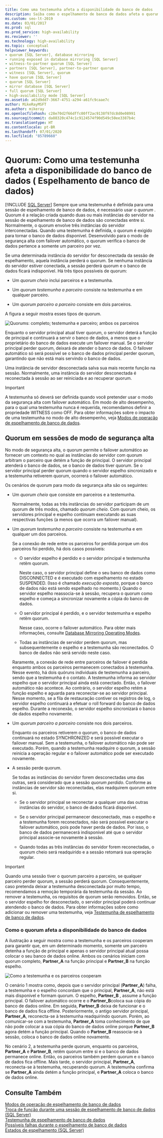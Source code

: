 ```yaml
---
title: Como uma testemunha afeta a disponibilidade do banco de dados
description: Saiba como o espelhamento de banco de dados afeta o quorum e a disponibilidade do banco de dados. O quorum assegura que um banco de dados tem a propriedade de apenas um parceiro de cada vez.
ms.custom: seo-lt-2019
ms.date: 03/01/2017
ms.prod: sql
ms.prod_service: high-availability
ms.reviewer: ''
ms.technology: high-availability
ms.topic: conceptual
helpviewer_keywords:
- quorum [SQL Server], database mirroring
- running exposed in database mirroring [SQL Server]
- witness-to-partner quorum [SQL Server]
- partners [SQL Server], partner-to-partner quorum
- witness [SQL Server], quorum
- have quorum [SQL Server]
- quorum [SQL Server]
- mirror database [SQL Server]
- full quorum [SQL Server]
- high-availability mode [SQL Server]
ms.assetid: a62d9dd7-3667-4751-a294-a61fc9caae7c
author: MikeRayMSFT
ms.author: mikeray
ms.openlocfilehash: c28e70d2f66dffc00ff2ac9138f97dc8d0e08991
ms.sourcegitcommit: da88320c474c1c9124574f90d549c50ee3387b4c
ms.translationtype: HT
ms.contentlocale: pt-BR
ms.lasthandoff: 07/01/2020
ms.locfileid: "85789660"
---
```

# <a name="quorum-how-a-witness-affects-database-availability-database-mirroring"></a>Quorum: Como uma testemunha afeta a disponibilidade do banco de dados ( Espelhamento de banco de dados)
 [!INCLUDE [SQL Server](../../includes/applies-to-version/sqlserver.md)]
  Sempre que uma testemunha é definida para uma sessão de espelhamento de banco de dados, é necessário usar o *quorum* . Quorum é a relação criada quando duas ou mais instâncias do servidor na sessão de espelhamento de banco de dados são conectadas entre si. Normalmente, o quorum envolve três instâncias do servidor interconectadas. Quando uma testemunha é definida, o quorum é exigido para tornar o banco de dados disponível. Desenvolvido para o modo de segurança alta com failover automático, o quorum verifica o banco de dados pertence a somente um parceiro por vez.  
  
 Se uma determinada instância do servidor for desconectada da sessão de espelhamento, aquela instância perderá o quorum. Se nenhuma instância do servidor estiver conectada, a sessão perderá quorum e o banco de dados ficará indisponível. Há três tipos possíveis de quorum:  
  
-   Um *quorum cheio* inclui parceiros e a testemunha.  
  
-   Um *quorum testemunha a parceiro* consiste na testemunha e em qualquer parceiro.  
  
-   Um *quorum parceiro a parceiro* consiste em dois parceiros.  
  
 A figura a seguir mostra esses tipos de quorum.  
  
 ![Quorums: completo; testemunha e parceiro; ambos os parceiros](../../database-engine/database-mirroring/media/dbm-failovautoquorum.gif "Quorums: completo; testemunha e parceiro; ambos os parceiros")  
  
 Enquanto o servidor principal atual tiver quorum, o servidor deterá a função de principal e continuará a servir o banco de dados, a menos que o proprietário do banco de dados execute um failover manual. Se o servidor principal perder quorum, deixará de atender o banco de dados. O failover automático só será possível se o banco de dados principal perder quorum, garantindo que não está mais servindo o banco de dados.  
  
 Uma instância de servidor desconectada salva sua mais recente função na sessão. Normalmente, uma instância do servidor desconectada é reconectada à sessão ao ser reiniciada e ao recuperar quorum.  
  
> [!IMPORTANT]  
>  A testemunha só deverá ser definida quando você pretender usar o modo da segurança alta com failover automático. Em modo de alto desempenho, para o qual uma testemunha nunca é requerida, recomendamos definir a propriedade WITNESS como OFF. Para obter informações sobre o impacto de uma testemunha no modo de alto desempenho, veja [Modos de operação de espelhamento de banco de dados](../../database-engine/database-mirroring/database-mirroring-operating-modes.md).  
  
## <a name="quorum-in-high-safety-mode-sessions"></a>Quorum em sessões de modo de segurança alta  
 No modo de segurança alta, o quorum permite o failover automático ao fornecer um contexto no qual as instâncias do servidor com quorum arbitram o parceiro que detém a função de principal. O servidor principal atenderá o banco de dados, se o banco de dados tiver quorum. Se o servidor principal perder quorum quando o servidor espelho sincronizado e a testemunha retiverem quorum, ocorrerá o failover automático.  
  
 Os cenários de quorum para modo da segurança alta são os seguintes:  
  
-   Um *quorum cheio* que consiste em parceiros e a testemunha.  
  
     Normalmente, todas as três instâncias do servidor participam de um quorum de três modos, chamado *quorum cheio*. Com quorum cheio, os servidores principal e espelho continuam executando as suas respectivas funções (a menos que ocorra um failover manual).  
  
-   Um *quorum testemunha a parceiro* consiste na testemunha e em qualquer um dos parceiros.  
  
     Se a conexão de rede entre os parceiros for perdida porque um dos parceiros foi perdido, há dois casos possíveis:  
  
    -   O servidor espelho é perdido e o servidor principal e testemunha retêm quorum.  
  
         Neste caso, o servidor principal define o seu banco de dados como DISCONNECTED e é executado com espelhamento no estado SUSPENDED. (Isso é chamado *execução exposta*, porque o banco de dados não está sendo espelhado no momento.) Quando o servidor espelho reassocia-se à sessão, recupera o quorum como espelho e começa a sincronizar novamente a cópia do banco de dados.  
  
    -   O servidor principal é perdido, e o servidor testemunha e espelho retêm quorum.  
  
         Nesse caso, ocorre o failover automático. Para obter mais informações, consulte [Database Mirroring Operating Modes](../../database-engine/database-mirroring/database-mirroring-operating-modes.md).  
  
    -   Todas as instâncias de servidor perdem quorum, mas subsequentemente o espelho e a testemunha são reconectados. O banco de dados não será servido neste caso.  
  
     Raramente, a conexão de rede entre parceiros de failover é perdida enquanto ambos os parceiros permanecem conectados à testemunha. Nesse evento, há dois quóruns individuais de testemunha a parceiro, sendo que a testemunha é o contato. A testemunha informa ao servidor espelho que o servidor principal ainda está conectado. Então, o failover automático não acontece. Ao contrário, o servidor espelho retém a função espelho e aguarda para reconectar-se ao servidor principal. Nesse momento, se a fila de restauração contiver os registros de log, o servidor espelho continuará a efetuar o roll forward do banco de dados espelho. Durante a reconexão, o servidor espelho sincronizará o banco de dados espelho novamente.  
  
-   Um *quorum parceiro a parceiro* consiste nos dois parceiros.  
  
     Enquanto os parceiros retiverem o quorum, o banco de dados continuará no estado SYNCHRONIZED e será possível executar o failover manual. Sem a testemunha, o failover automático não pode ser executado. Porém, quando a testemunha readquire o quorum, a sessão reinicia a operação regular e o failover automático pode ser executado novamente.  
  
-   A sessão perde quorum.  
  
     Se todas as instâncias do servidor forem desconectadas uma das outras, será considerado que a sessão *quorum perdido*. Conforme as instâncias de servidor são reconectadas, elas readquirem quorum entre si.  
  
    -   Se o servidor principal se reconectar a qualquer uma das outras instâncias do servidor, o banco de dados ficará disponível.  
  
    -   Se o servidor principal permanecer desconectado, mas o espelho e a testemunha forem reconectados, não será possível executar o failover automático, pois pode haver perda de dados. Por isso, o banco de dados permanecerá indisponível até que o servidor principal associe-se novamente à sessão.  
  
    -   Quando todas as três instâncias do servidor forem reconectadas, o quorum cheio será readquirido e a sessão retomará sua operação regular.  
  
> [!IMPORTANT]  
>  Quando uma sessão tiver o quorum parceiro a parceiro, se qualquer parceiro perder quorum, a sessão perderá quorum. Consequentemente, caso pretenda deixar a testemunha desconectada por muito tempo, recomendamos a remoção temporária da testemunha da sessão. Ao remover a testemunha, os requisitos de quorum serão removidos. Então, se o servidor espelho for desconectado, o servidor principal poderá continuar atendendo o banco de dados. Para obter informações sobre como adicionar ou remover uma testemunha, veja [Testemunha de espelhamento de banco de dados](../../database-engine/database-mirroring/database-mirroring-witness.md).  
  
### <a name="how-quorum-affects-database-availability"></a>Como o quorum afeta a disponibilidade do banco de dados  
 A ilustração a seguir mostra como a testemunha e os parceiros cooperam para garantir que, em um determinado momento, somente um parceiro detenha a função de principal e apenas o servidor principal atual possa colocar o seu banco de dados online. Ambos os cenários iniciam com quorum completo, **Partner_A** na função principal e **Partner_B** na função espelho.  
  
 ![Como a testemunha e os parceiros cooperam](../../database-engine/database-mirroring/media/dbm-quorum-scenarios.gif "Como a testemunha e os parceiros cooperam")  
  
 O cenário 1 mostra como, depois que o servidor principal (**Partner_A**) falha, a testemunha e o espelho concordam que o principal, **Partner_A**, não está mais disponível e formam quorum. O espelho, **Partner_B** , assume a função principal. O failover automático ocorre e o **Partner_B**coloca sua cópia do banco de dados online. Em seguida, **Partner_B** deixa de funcionar e o banco de dados fica offline. Posteriormente, o antigo servidor principal, **Partner_A**, reconecta-se à testemunha readquirindo quorum. Porém, ao comunicar-se com a testemunha, **Partner_A** toma conhecimento de que não pode colocar a sua cópia do banco de dados online porque **Partner_B** agora detém a função principal. Quando o **Partner_B** reassocia-se à sessão, coloca o banco de dados online novamente.  
  
 No cenário 2, a testemunha perde quorum, enquanto os parceiros, **Partner_A** e **Partner_B**, retêm quorum entre si e o banco de dados permanece online. Então, os parceiros também perdem quorum e o banco de dados fica offline. Mais tarde, o servidor principal, **Partner_A**, reconecta-se à testemunha, recuperando quorum. A testemunha confirma se **Partner_A** ainda detém a função principal, e **Partner_A** coloca o banco de dados online.  
  
## <a name="see-also"></a>Consulte Também  
 [Modos de operação de espelhamento de banco de dados](../../database-engine/database-mirroring/database-mirroring-operating-modes.md)   
 [Troca de função durante uma sessão de espelhamento de banco de dados &#40;SQL Server&#41;](../../database-engine/database-mirroring/role-switching-during-a-database-mirroring-session-sql-server.md)   
 [Testemunha de espelhamento de banco de dados](../../database-engine/database-mirroring/database-mirroring-witness.md)   
 [Possíveis falhas durante o espelhamento de banco de dados](../../database-engine/database-mirroring/possible-failures-during-database-mirroring.md)   
 [Estados de espelhamento &#40;SQL Server&#41;](../../database-engine/database-mirroring/mirroring-states-sql-server.md)  
  
  
